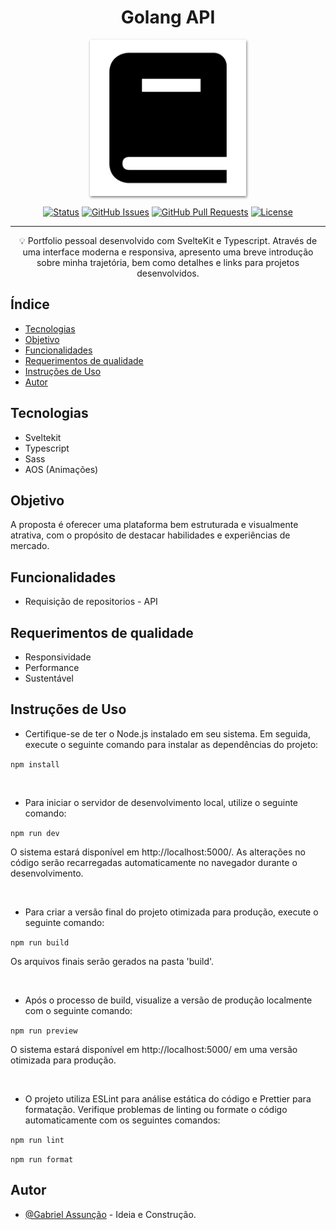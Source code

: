 <!-- TITLE -->
<h1 align="center" color="black">Golang API</h1>

<!-- THUMB -->
<p align="center">
        <img src="./doc_thumb.png" width="250px" style="box-shadow: 1px 2px 4px gray;" alt="Logo do Projeto" object-fit="cover">
</p>

<!-- STATUS -->
<div align="center">

[![Status](https://img.shields.io/badge/status-active-success.svg)]()
[![GitHub Issues](https://img.shields.io/github/issues/skGab/Go-API.svg)](https://github.com/skGab/Go-API/issues)
[![GitHub Pull Requests](https://img.shields.io/github/issues-pr/skGab/Go-API.svg)](https://github.com/skGab/Go-API/pulls)
[![License](https://img.shields.io/badge/license-MIT-blue.svg)](/LICENSE)

</div>

---

<!-- DESCRIPTION -->
<p align="center"> 
        💡 
        Portfolio pessoal desenvolvido com SvelteKit e Typescript. Através de uma interface moderna e responsiva, apresento uma breve introdução sobre minha trajetória, bem como detalhes e links para projetos desenvolvidos.
  <br> 
</p>

<!-- INTRO -->

## Índice

- [Tecnologias](#tecnologies)
- [Objetivo](#goal)
- [Funcionalidades](#features)
- [Requerimentos de qualidade](#quality)
- [Instruções de Uso](#glossary)
- [Autor](#authors)

## Tecnologias <a name="tecnologies"></a>

- Sveltekit
- Typescript
- Sass
- AOS (Animações)

## Objetivo <a name="goal"></a>

A proposta é oferecer uma plataforma bem estruturada e visualmente atrativa, com o propósito de destacar habilidades e experiências de mercado.

## Funcionalidades <a name="features"></a>

- Requisição de repositorios - API

## Requerimentos de qualidade <a name="quality"></a>

- Responsividade
- Performance
- Sustentável

## Instruções de Uso <a name="glossary"></a>

- Certifique-se de ter o Node.js instalado em seu sistema. Em seguida, execute o seguinte comando para instalar as dependências do projeto:

`npm install`

<br>

- Para iniciar o servidor de desenvolvimento local, utilize o seguinte comando:

`npm run dev`

O sistema estará disponível em http://localhost:5000/. As alterações no código serão recarregadas automaticamente no navegador durante o desenvolvimento.

<br>

- Para criar a versão final do projeto otimizada para produção, execute o seguinte comando:

`npm run build`

Os arquivos finais serão gerados na pasta 'build'.

<br>

- Após o processo de build, visualize a versão de produção localmente com o seguinte comando:

`npm run preview`

O sistema estará disponível em http://localhost:5000/ em uma versão otimizada para produção.

<br>

- O projeto utiliza ESLint para análise estática do código e Prettier para formatação. Verifique problemas de linting ou formate o código automaticamente com os seguintes comandos:

`npm run lint`

`npm run format `

## Autor <a name="authors"></a>

- [@Gabriel Assunção](https://github.com/skGab) - Ideia e Construção.
